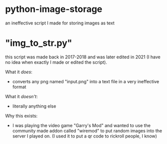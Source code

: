 # python-image-storage
an ineffective script I made for storing images as text

# "img_to_str.py" 
this script was made back in 2017-2018 and was later edited in 2021 (I have no idea when exactly I made or edited the script).

What it *does*:
- converts any png named "input.png" into a text file in a very ineffective format

What it *doesn't*:
- literally anything else

Why this exists:
- I was playing the video game "Garry's Mod" and wanted to use the community made addon called "wiremod" to put random images into the server I played on. (I used it to put a qr code to rickroll people, I know)
